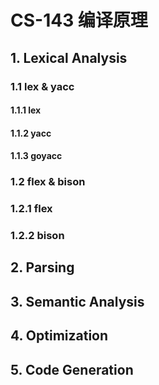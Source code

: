 # CS-143 编译原理

## 1. Lexical Analysis

### 1.1 lex & yacc

#### 1.1.1 lex

#### 1.1.2 yacc

#### 1.1.3 goyacc

### 1.2 flex & bison

### 1.2.1 flex

### 1.2.2 bison

## 2. Parsing

## 3. Semantic Analysis

## 4. Optimization

## 5. Code Generation
